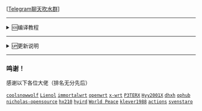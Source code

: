 
[[Telegram聊天吹水群](https://t.me/heiheiheio)]

---

<details>
<summary>🆘编译教程</summary>
<br>
<br />
<br>

《[github actions编译教程](https://github.com/danshui-git/shuoming#%E7%BC%96%E8%AF%91%E6%95%99%E7%A8%8B)》

《[晶晨固件打包设置教程](https://github.com/danshui-git/shuoming/blob/master/Amlogic.md)》

《[本地Ubuntu一键编译](https://github.com/281677160/bendi)》

《[本地一键提取.config然后在云编译脚本使用](https://github.com/281677160/bendi)》

《[在线更新固件插件说明](https://github.com/danshui-git/shuoming/blob/master/%E5%AE%9A%E6%97%B6%E6%9B%B4%E6%96%B0%E6%8F%92%E4%BB%B6.md)》

《[Telegram中文设置方法](https://github.com/danshui-git/shuoming/blob/master/tele.md)》

<br />
</details>

---

<details>
<summary>🆙更新说明</summary>
<br>
<br />
<br>

2022年x月x号，

1、编译教程全修改一遍了，看教程还不能启动编译的话，我只能说多看几次吧

2、增加了编译源码的选择，同作者源码的源码分支之间可以自由切换编译

 3、晶晨系列固件不限制一个源码，理论上可以编译出rootfs.tar.gz包的，应该都可以打包使用，比较常用的有（天灵的openwrt-21.02分支、大雕的master分支、官方的master分支），固件编译跟打包分2次进行，这样免除了打包空间不足，或者编译+打包时间不足的问题，已经编译出了的rootfs.tar.gz可以使用手动启动打包程序，进行多次打包操作
 
 4、luci-theme-argon主题对官方的兼容不太好，有可能使用不了，编译的时候如果有用这个主题，最好把luci-theme-bootstrap主题一起编译，luci-theme-argon主题不能用的时候可以使用SSH工具连接固件后台，然后进入【"/etc/config/luci"】手动切换主题，把【option mediaurlbase '/luci-static/argon'】改成【option mediaurlbase '/luci-static/bootstrap'】保存就好了
 
 5、luci-app-oscam插件，云编译，编译不成功，云编译的时候切莫选择此插件，本地编译倒是可以编译成功。
 
 6、luci-app-gost插件有段时间也编译不成功，我找了个比较老的版本，也修改了一下，可以编译成功了，没测试过能不能用，有用这个插件的希望可以反馈一下
 
 7、大雕源码，有些机型编译增加mac80211驱动的时候会编译错误的，可以尝试打开【export Replace_mac80211="1"】，默认0是不使用，改成1的试试，还是编译错误的话，我也无解了，我也是在他源码仓库的issues里面看到有人用官方的mac80211替换可以编译成功的，我也测试过，是可以编译成功，但是功能还能不能用就不了解了
 
 8、官方源码的【master】、【openwrt-21.02】、【openwrt-22.03】分支都增加了luci-app-passwall、luci-app-ssr-plus和luci-app-OpenClash插件，【openwrt-19.07】分支增加luci-app-passwall、luci-app-ssr-plus缺依赖，没搞懂缺啥，有懂增加的说说怎么操作

<br />
</details>

---

 ### 鸣谢！
 感谢以下各位大佬（排名无分先后）<br />
 
 [`coolsnowwolf`](https://github.com/coolsnowwolf/lede/tree/master)
 [`Lienol`](https://github.com/Lienol/openwrt/tree/21.02)
 [`immortalwrt`](https://github.com/immortalwrt/immortalwrt)
 [`openwrt`](https://github.com/openwrt/openwrt)
 [`x-wrt`](https://github.com/x-wrt/x-wrt)
 [`P3TERX`](https://github.com/P3TERX/Actions-OpenWrt)
 [`Hyy2001X`](https://github.com/Hyy2001X/AutoBuild-Actions)
 [`dhxh`](https://github.com/dhxh/Openwrt-Build)
 [`ophub`](https://github.com/ophub/amlogic-s9xxx-openwrt)
 [`nicholas-opensource`](https://github.com/nicholas-opensource/OpenWrt-Autobuild)
 [`hx210`](#/README.md)
 [`hyird`](#/README.md)
 [`World Peace`](#/README.md)
 [`klever1988`](https://github.com/klever1988/cachewrtbuild)
 [`actions`](https://github.com/actions/upload-artifact)
 [`svenstaro`](https://github.com/svenstaro/upload-release-action)
